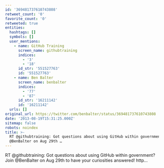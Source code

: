 ```yaml
---
id: '369481737610743808'
retweet_count: '0'
favorite_count: '0'
retweeted: true
entities:
  hashtags: []
  symbols: []
  user_mentions:
    - name: GitHub Training
      screen_name: githubtraining
      indices:
        - '3'
        - '18'
      id_str: '551527763'
      id: '551527763'
    - name: Ben Balter
      screen_name: benbalter
      indices:
        - '77'
        - '87'
      id_str: '16211142'
      id: '16211142'
  urls: []
original_url: https://twitter.com/benbalter/status/369481737610743808
date: '2013-08-19T15:31:25.000Z'
sitemap: false
robots: noindex
title: >-
  RT @githubtraining: Got questions about using GitHub within government? Join
  @BenBalter on Aug 29th …
---
```


RT @githubtraining: Got questions about using GitHub within government? Join @BenBalter on Aug 29th to have your curiosities answered! http…